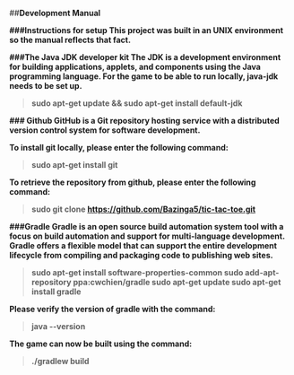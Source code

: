 
##<b>Development Manual

###<b>Instructions for setup
This project was built in an UNIX environment so the manual reflects that fact. 


###<b>The Java JDK developer kit
The JDK is a development environment for building applications, applets, and components using the Java programming language. For the game to be able to run locally, java-jdk needs to be set up.


>sudo apt-get update && sudo apt-get install default-jdk



###<b> Github
GitHub is a Git repository hosting service with a distributed version control system for software development.  

To install git locally, please enter the following command:

>sudo apt-get install git

To retrieve the repository from github, please enter the following command:

>sudo git clone https://github.com/Bazinga5/tic-tac-toe.git


###<b>Gradle
Gradle is an open source build automation system tool with a focus on build automation and support for multi-language development. Gradle offers a flexible model that can support the entire development lifecycle from compiling and packaging code to publishing web sites. 

>sudo apt-get install software-properties-common
sudo add-apt-repository ppa:cwchien/gradle
sudo apt-get update
sudo apt-get install gradle

Please verify the version of gradle with the command:
>java --version

The game can now be built using the command:
>./gradlew build
